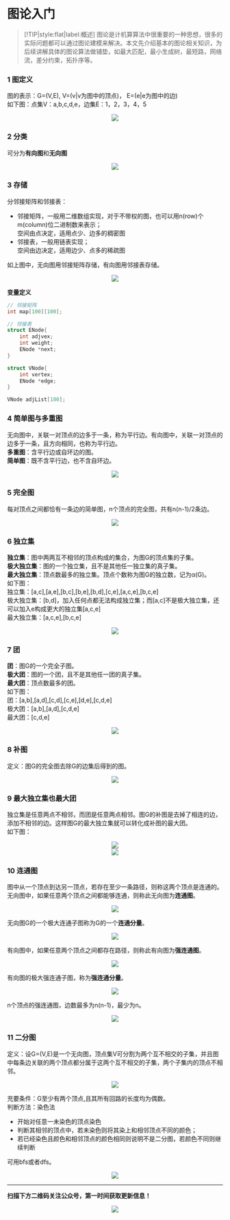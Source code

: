 # 图论入门

> [!TIP|style:flat|label:概述]
图论是计机算算法中很重要的一种思想，很多的实际问题都可以通过图论建模来解决。本文先介绍基本的图论相关知识，为后续讲解具体的图论算法做铺垫，如最大匹配，最小生成树，最短路，网络流，差分约束，拓扑序等。

### 1 图定义
图的表示：G=(V,E), V=(v|v为图中的顶点)， E=(e|e为图中的边)  
如下图：点集V：a,b,c,d,e，边集E：1，2，3，4，5
<div align=center><img src="img-图论/g-1.jpg" style="max-height: 300px;"></div>

### 2 分类
可分为**有向图**和**无向图**
<div align=center><img src="img-图论/g-2.jpg" style="max-height: 300px;"></div>

### 3 存储
分邻接矩阵和邻接表：  
* 邻接矩阵，一般用二维数组实现，对于不带权的图，也可以用n(row)个m(column)位二进制数来表示；  
空间由点决定，适用点少、边多的稠密图
* 邻接表，一般用链表实现；  
空间由边决定，适用边少、点多的稀疏图

如上图中，无向图用邻接矩阵存储，有向图用邻接表存储。
<div align=center><img src="img-图论/g-3.jpg" style="max-height: 300px;"></div>

**变量定义**
```cpp
// 邻接矩阵
int map[100][100];

// 邻接表
struct ENode{
    int adjvex;
    int weight;
    ENode *next;
}

struct VNode{
    int vertex;
    ENode *edge;
}

VNode adjList[100];
```

### 4 简单图与多重图
无向图中，关联一对顶点的边多于一条，称为平行边。有向图中，关联一对顶点的边多于一条，且方向相同，也称为平行边。  
**多重图**：含平行边或自环边的图。  
**简单图**：既不含平行边，也不含自环边。
<div align=center><img src="img-图论/g-4.jpg" style="max-height: 300px;"></div>

### 5 完全图
每对顶点之间都恰有一条边的简单图，n个顶点的完全图，共有n(n-1)/2条边。
<div align=center><img src="img-图论/g-5.jpg" style="max-height: 300px;"></div>

### 6 独立集
**独立集**：图中两两互不相邻的顶点构成的集合，为图G的顶点集的子集。  
**极大独立集**：图的一个独立集，且不是其他任一独立集的真子集。  
**最大独立集**：顶点数最多的独立集。顶点个数称为图G的独立数，记为α(G)。  
如下图：  
独立集：[a,c],[a,e],[b,c],[b,e],[b,d],[c,e],[a,c,e],[b,c,e]  
极大独立集：[b,d]，加入任何点都无法构成独立集；而[a,c]不是极大独立集，还可以加入e构成更大的独立集[a,c,e]  
最大独立集：[a,c,e],[b,c,e]
<div align=center><img src="img-图论/g-6.jpg" style="max-height: 300px;"></div>

### 7 团
**团**：图G的一个完全子图。  
**极大团**：图的一个团，且不是其他任一团的真子集。    
**最大团**：顶点数最多的团。  
如下图：  
团：[a,b],[a,d],[c,d],[c,e],[d,e],[c,d,e]  
极大团：[a,b],[a,d],[c,d,e]  
最大团：[c,d,e]
<div align=center><img src="img-图论/g-7.jpg" style="max-height: 300px;"></div>

### 8 补图
定义：图G的完全图去除G的边集后得到的图。
<div align=center><img src="img-图论/g-8.jpg" style="max-height: 300px;"></div>

### 9 最大独立集也最大团
独立集是任意两点不相邻，而团是任意两点相邻。图G的补图是去掉了相连的边，添加不相邻的边。这样图G的最大独立集就可以转化成补图的最大团。    
如下图：
<div align=center><img src="img-图论/g-9-1.jpg" style="max-height: 300px;"></div>

<div align=center><img src="img-图论/g-9-2.jpg" style="max-height: 300px;"></div>

### 10 连通图
图中从一个顶点到达另一顶点，若存在至少一条路径，则称这两个顶点是连通的。  
无向图中，如果任意两个顶点之间都能够连通，则称此无向图为**连通图**。
<div align=center><img src="img-图论/g-10-1.jpg" style="max-height: 300px;"></div>

无向图G的一个极大连通子图称为G的一个**连通分量**。
<div align=center><img src="img-图论/g-10-2.jpg" style="max-height: 300px;"></div>

有向图中，如果任意两个顶点之间都存在路径，则称此有向图为**强连通图**。
<div align=center><img src="img-图论/g-10-3.jpg" style="max-height: 300px;"></div>

有向图的极大强连通子图，称为**强连通分量**。
<div align=center><img src="img-图论/g-10-4.jpg" style="max-height: 300px;"></div>

n个顶点的强连通图，边数最多为n(n-1)，最少为n。
<div align=center><img src="img-图论/g-10-5.jpg" style="max-height: 300px;"></div>

### 11 二分图
定义：设G=(V,E)是一个无向图，顶点集V可分割为两个互不相交的子集，并且图中每条边关联的两个顶点都分属于这两个互不相交的子集，两个子集内的顶点不相邻。
<div align=center><img src="img-图论/g-11-1.jpg" style="max-height: 300px;"></div>

充要条件：G至少有两个顶点,且其所有回路的长度均为偶数。  
判断方法：染色法  
* 开始对任意一未染色的顶点染色
* 判断其相邻的顶点中，若未染色则将其染上和相邻顶点不同的颜色；
* 若已经染色且颜色和相邻顶点的颜色相同则说明不是二分图，若颜色不同则继续判断

可用bfs或者dfs。
<div align=center><img src="img-图论/g-11-2.jpg" style="max-height: 300px;"></div>

---
**扫描下方二维码关注公众号，第一时间获取更新信息！**  
<div align=center><img src="../qrcode.jpg" style="max-height: 300px;"></div>